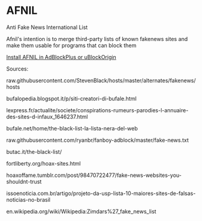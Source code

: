 # AFNIL
Anti Fake News International List

Afnil's intention is to merge third-party lists of known fakenews sites and make them usable for programs that can block them

[Install AFNIL in AdBlockPlus or uBlockOrigin](https://afnil-antifakenewsinternationallist.github.io/)

Sources:

raw.githubusercontent.com/StevenBlack/hosts/master/alternates/fakenews/hosts

bufalopedia.blogspot.it/p/siti-creatori-di-bufale.html

lexpress.fr/actualite/societe/conspirations-rumeurs-parodies-l-annuaire-des-sites-d-infaux_1646237.html

bufale.net/home/the-black-list-la-lista-nera-del-web

raw.githubusercontent.com/ryanbr/fanboy-adblock/master/fake-news.txt

butac.it/the-black-list/

fortliberty.org/hoax-sites.html

hoaxoffame.tumblr.com/post/98470722477/fake-news-websites-you-shouldnt-trust

issoenoticia.com.br/artigo/projeto-da-usp-lista-10-maiores-sites-de-falsas-noticias-no-brasil

en.wikipedia.org/wiki/Wikipedia:Zimdars%27_fake_news_list

